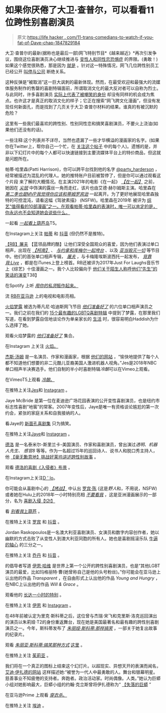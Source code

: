 # 如果你厌倦了大卫·查普尔，可以看看11位跨性别喜剧演员

> 原文:[https://life hacker . com/11-trans-comedians-to-watch-if-you-fat-of-Dave-chap-1847829184](https://lifehacker.com/11-trans-comedians-to-watch-if-youre-tired-of-dave-chap-1847829184)

大卫·查普尔的最新(据称也是最后一部)网飞特别节目*《越来越近》*再次引发争议，围绕这位喜剧演员决心继续推进与 [变性人和同性恋恐惧症](https://www.advocate.com/news/2021/10/06/dave-chappelle-boasts-beating-lesbian-says-hes-team-terf) 的界限。(勇敢！)如果这个感觉很熟悉，那是因为 [就是](https://www.indiewire.com/2021/10/dave-chappelle-the-closer-last-netflix-special-1234669362/) 。针对这一特殊情况，网飞几位跨性别员工已经公开 [叫停](https://twitter.com/RainofTerra/status/1445914238178848768?ref_src=twsrc%5Etfw%7Ctwcamp%5Etweetembed%7Ctwterm%5E1445914239575621634%7Ctwgr%5E%7Ctwcon%5Es2_&ref_url=https%3A%2F%2Fwww.advocate.com%2Farts-entertainment%2F2021%2F10%2F07%2Ftrans-netflix-staffers-call-company-out-quit-over-dave-chappelle)[与公司](https://www.advocate.com/arts-entertainment/2021/10/07/trans-netflix-staffers-call-company-out-quit-over-dave-chappelle) 断绝关系。

这种反弹是“被取消”这一巨大讽刺的最新体现。然而，在最受欢迎和最强大的流媒体服务制作的售罄的喜剧特辑面前，所谓取消文化的最大反对者可以自称为烈士。与此同时，许多喜剧演员 [实际上代表了被嘲笑的身份](https://www.thewrap.com/lgbtq-comedians-respond-to-dave-chappelles-sticks-and-stones/) 却没有同样的机会成为焦点。也许这才是真正的取消文化的样子；它正在搜索“网飞跨文化漫画”，但没有发现任何新面孔，而是找到了几页关于大卫·查普尔材料的结果。谁真的有被沉默的危险？

这里有一些我们最喜欢的跨性别、性别同性恋和搞笑喜剧演员，不要火上浇油(如果他们还没有的话)。

一些注释:这个列表并不详尽，当然也遗漏了一些才华横溢的漫画家的名字。(如果你在Twitter上，帮你自己一个忙，在 [关注这个帖子](https://twitter.com/dietz_meredith/status/1446487272220733445) 中的每个人)。遗憾的是，并非以下幻灯片中的每个人都可以快速链接到主要流媒体平台上的特价商品，但这就是问题所在。

帕蒂·哈里森(Patti Harrison)，你可以跨平台找到他的名字 [@party_harderson](https://www.instagram.com/party_harderson/?hl=en) ，经常被描述为混乱的代理人。她的推特账户目前被暂停了，但是你可以通过观看这个片段 来了解的大概情况。在主演2021年的电影《在一起》 [*【在一起】*](https://www.hulu.com/watch/68054ed9-6444-4294-8a5f-d02ec27bd3af) 之前，她因在 [*尖锐*](https://www.hulu.com/series/shrill-54eab813-3a9b-496d-9d7e-908597ad8d1a) 中饰演的露丝一角而走红，该片也由艾德·赫尔姆斯主演。哈里森在 [*第二季也是MVP我觉得你应该和蒂姆罗宾逊*](https://www.netflix.com/title/80986854) 一起离开。为了更好地展现哈里森独特的可控混沌，请看这幅《驾驶素描》 (NSFW)。哈里森在2019年 被评为 [综艺“值得看的10部漫画”之一。在观看帕蒂·哈里森的表演时，唯一可以肯定的是，你永远也不会知道她会说些什么。](https://variety.com/2019/legit/features/10-comics-to-watch-2019-variety-1203242713/)

一起看 [*一起看*上葫芦岛](https://www.hulu.com/watch/68054ed9-6444-4294-8a5f-d02ec27bd3af)T5。

在Instagram上关注 [帕蒂](https://www.instagram.com/party_harderson/?hl=en) 和 [抖音](https://www.tiktok.com/@party_harderson) (但仍然不是推特)。

[【RB】屠夫](https://www.rheabutcher.com/) 【蓝领品牌的酷】让他们深受全国观众的喜爱，因为他们表演过单口相声，出现在 [*【柯南】*](https://www.youtube.com/watch?v=w-FO8lGpyBE) 、 [*与约拿和库梅尔一起垮台*](https://www.cc.com/video/2no80c/the-meltdown-with-jonah-and-kumail-rb-butcher-baseball-vs-softball) 、以及 [*亚当毁灭一切*](https://www.youtube.com/watch?v=aHq-2bbYU5U) 等节目中。他们的首张单口相声专辑， [*屠夫*](https://open.spotify.com/album/1ycj0TU6dwFCSLA8NEdKvP) ，与卡梅隆埃斯波西托一起发布， [*背靠背:Live*](https://www.amazon.com/Back-Explicit-Cameron-Esposito-Butcher/dp/B077J4WC22?asc_campaign=InlineText&asc_refurl=https://lifehacker.com/11-trans-comedians-to-watch-if-youre-tired-of-dave-chap-1847829184&asc_source=&tag=kinjalifehackerlink-20) ，都是在iTunes上登上榜首。RB还被评为2017年Just For Laughs音乐节上《综艺》十佳漫画之一。我个人比较偏向于 [他们关于陌生人称呼他们“先生”的笑话的演变](https://www.vulture.com/2019/03/rhea-butcher-good-one-podcast-comedy-jokes-nonbinary.html)T38】

在Spotify 上听 [*用你的私货*振作起来。](https://open.spotify.com/album/6DFenun5S2Ck90CVmhSRH9)

流 [RB在亚马逊](https://www.amazon.com/prime-video/actor/Rhea-Butcher/nm6429056/?asc_campaign=InlineText&asc_refurl=https://lifehacker.com/11-trans-comedians-to-watch-if-youre-tired-of-dave-chap-1847829184&asc_source=&tag=kinjalifehackerlink-20) 上的电视和电影亮相。

[火焰梦露](https://www.instagram.com/monroeflame/?hl=en) 被选为蒂凡尼·哈迪斯网飞节目 [*他们准备好了*](https://www.youtube.com/watch?v=Dpz7-Ngv6cc) 的六位单口相声演员之一。我们之前在我们的 [15个最有趣的LGBTQ喜剧特辑](https://lifehacker.com/the-15-funniest-lgbtq-comedy-specials-to-watch-during-p-1847045722/slides/9) 中提到了梦露，在那里我们写道，在看到梦露自信地谈论作为单亲家长的 [生活](https://www.chicagotribune.com/news/ct-xpm-2011-10-10-ct-met-trice-flamemonroe-1010-20111010-story.html) 时，很容易明白Haddish为什么选择了她。

观看火焰梦露的 [*他们准备好了*](https://www.netflix.com/title/81002933) 集合。

在Instagram 上关注 [火焰。](https://www.instagram.com/monroeflame/?hl=en)

[杰斯·汤姆](https://www.youtube.com/watch?v=EXegP2OYrb8) 是一名演员、作家和漫画家，根据 [他们的网站](https://www.jestomdotcom.com/) ，“愉快地提供了每个人都不知道他们想要的非二元酷儿亚裔美国人激进机器人视角。”Jes是2018年NBC单口相声半决赛选手。他们自制的半小时喜剧特辑*冷酿*可以在Vimeo上观看。

在VimeoT5上观看 [*冷酿*。](https://vimeo.com/188647787)

在推特上关注[Jes](https://twitter.com/jestom)和 [Instagram](https://www.instagram.com/jesthekid/?hl=en) 。

Jaye McBride 是第一位在麦迪逊广场花园表演的公开变性喜剧演员，也是纽约市标志性喜剧“地窖”的常客。2007年变性后，Jaye是唯一有资格谈论尴尬的第一次约会，紧张的家庭关系和自我接纳的人。

看Jaye的 [新面孔喜剧集](https://www.youtube.com/watch?v=hpnkwFEmpEA) 只为搞笑。

在推特上关注[Jaye](https://twitter.com/jayemcbride)和 [Instagram](https://www.instagram.com/jaye.mcbride/?hl=en) 。

[德洛](https://www.dlocokid.com/) 是一名泰米尔-斯里兰卡-美国演员、作家和喜剧演员，曾出演过*透明*、*机器人先生、* *感官8* 等等。作为一名超过15年的巡回诗人、说书人和脱口秀主持人，他 [【毫无歉意地】挑战好莱坞讲述跨性别故事](https://www.nbcnews.com/feature/nbc-out/comedian-actor-d-lo-unapologetically-challenging-hollywood-tell-trans-stories-n556081) 。

观看 [德洛的喜剧《入侵者》布景](https://www.dlocokid.com/stand-up-1) 。

在Instagram上关注[D ' lo](https://www.instagram.com/dlocokid/?hl=en)。

你可能会从喜剧中心的 [*【烤战】*](https://twitter.com/robintran04/status/1329534970939854850) 中认出 [罗宾·陈](https://www.youtube.com/watch?v=LjPQYyb448I) (这是*野人*和，不用说，NSFW)或者她在Hulu上的2018年一小时特别亮相 [*不要看我*](https://open.spotify.com/album/0z1LyP89IiHAmuztm1QGUc) ，这是亚洲漫画展示的一部分，名为 [喜剧入侵【t2t】](http://comedyinvasian.com/2017-2/robin-tran) 

看 [*别看我*上葫芦](https://open.spotify.com/album/0z1LyP89IiHAmuztm1QGUc) 。

在推特上关注 [罗宾](https://twitter.com/robintran04) 和 [抖音](https://www.tiktok.com/@robintrancomedian?_d=secCgYIASAHKAESMgowOAb9gfvf0vSNclIN02DiHfU1njd1oWUn1ODmU75C75gVyOdmBjth5%2B3u6S8AUfTyGgA%3D&_r=1&language=en&sec_uid=MS4wLjABAAAAG8yQ2Ku4omk5UW66fyjhW05qNdV1GY84FeI5pOXpiQYp2hEbNag8ooiFeOdYLvho&sec_user_id=MS4wLjABAAAAG8yQ2Ku4omk5UW66fyjhW05qNdV1GY84FeI5pOXpiQYp2hEbNag8ooiFeOdYLvho&share_app_id=1233&share_author_id=6798148373746418694&share_link_id=C0CB0984-D6C8-43E0-BB8B-C9EB3C224B8A&source=h5_m&tt_from=copy&u_code=db4j933aba51fc&user_id=6798148373746418694&utm_campaign=client_share&utm_medium=ios&utm_source=copy) 。

Jordan Raskopoulos是一名澳大利亚喜剧演员、女演员和数字内容创作者，她以幽默的方式击败了从变性人到澳大利亚同胞的所有人。她也是喜剧摇滚乐队 [牛逼的轴心](https://www.instagram.com/axisofawesome/?hl=en) 的三分之一。

在推特上关注 [乔丹](https://twitter.com/JordanRasko?ref_src=twsrc%5Egoogle%7Ctwcamp%5Eserp%7Ctwgr%5Eauthor) 和 [抖音](https://www.tiktok.com/@jordanrasko?) 。

的倡导者写道 [伊恩·哈维](https://www.ianharvie.com/) 是世界上第一个公开的跨性别喜剧演员，也是“其他LGBT演员的最爱，比如玛格丽特·曹(她曾称自己是他的头号粉丝)。”你可能会在亚马逊上认出他的作品 *Transparent* ，在自由形式上认出他的作品 *Young and Hungry* ，在NBC上认出他的作品 *Will & Grace* 。

观看他的 [长达一小时的特别](https://www.comedydynamics.com/catalog/ian-harvie-may-the-best-cock-win/) 。

在推特上关注 [伊恩](https://twitter.com/ianharvie?lang=en) 和 [Instagram](https://www.instagram.com/ianharvie/?hl=en) 。

在48年前被认定为里克·斯科蒂之后，这位曾与杰瑞·宋飞和克里斯·洛克巡回演出的演员以朱莉娅·T2的身份重返舞台，现在她是美国最著名和最有趣的跨性别喜剧演员之一。今年，斯科蒂发布了 [*朱丽娅·斯科蒂:那样搞笑*](https://www.youtube.com/watch?v=Z01ubBhiHD8) ，一部关于她复出故事的纪录片。

观看 [*朱丽亚·斯科蒂:搞笑那种方式*](https://www.youtube.com/watch?v=Z01ubBhiHD8) [这里](https://geni.us/JuliaScottiFilm) 。

在推特上关注 [茱莉亚](https://twitter.com/JuliaScotti4?ref_src=twsrc%5Egoogle%7Ctwcamp%5Eserp%7Ctwgr%5Eauthor) 。

我们将在一个真正的图标上结束这个幻灯片。以超现实、异想天开的表演而闻名， [艾迪·伊扎德的网站](https://www.google.com/search?gs_ssp=eJzj4tTP1TcwNDIrKjBg9OJJTUnJTFXIrKpKLEoBAFopB8A&q=eddie+izzard&oq=eddie+iss&aqs=chrome.1.69i57j46i10i131i433j46i10j0i10i433j0i10i131i433l2j0i10l3.1764j0j9&sourceid=chrome&ie=UTF-8) 这样描述她:“被誉为一代人中最勇敢的人。舞台和银幕明星。慈善事业不知疲倦的支持者。奔跑者。政治活动家。时尚偶像。人类。”她认为巨蟒小组对她影响最大，巨蟒小组的约翰·克立斯曾将伊扎德称为“ [【失落的巨蟒](https://www.nhpr.org/2014-05-05/eddie-izzard-on-comedy-drag-and-being-the-lost-python) ”

在亚马逊Prime 上观看 [*穿衣杀*。](https://www.amazon.com/Eddie-Izzard-Dress-Lawrence-Jordan/dp/B003A6VPS2?asc_campaign=InlineText&asc_refurl=https://lifehacker.com/11-trans-comedians-to-watch-if-youre-tired-of-dave-chap-1847829184&asc_source=&tag=kinjalifehackerlink-20)

在推特上关注 [埃迪](https://twitter.com/eddieizzard?ref_src=twsrc%5Egoogle%7Ctwcamp%5Eserp%7Ctwgr%5Eauthor) 。